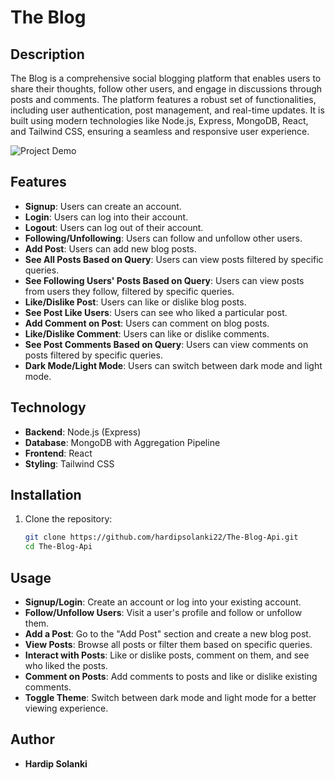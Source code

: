 # The Blog

## Description
The Blog is a comprehensive social blogging platform that enables users to share their thoughts, follow other users, and engage in discussions through posts and comments. The platform features a robust set of functionalities, including user authentication, post management, and real-time updates. It is built using modern technologies like Node.js, Express, MongoDB, React, and Tailwind CSS, ensuring a seamless and responsive user experience.

![Project Demo](https://github.com/hardipsolanki22/The-Blog-Api/blob/main/path/to/Screenshot.png)

## Features
- **Signup**: Users can create an account.
- **Login**: Users can log into their account.
- **Logout**: Users can log out of their account.
- **Following/Unfollowing**: Users can follow and unfollow other users.
- **Add Post**: Users can add new blog posts.
- **See All Posts Based on Query**: Users can view posts filtered by specific queries.
- **See Following Users' Posts Based on Query**: Users can view posts from users they follow, filtered by specific queries.
- **Like/Dislike Post**: Users can like or dislike blog posts.
- **See Post Like Users**: Users can see who liked a particular post.
- **Add Comment on Post**: Users can comment on blog posts.
- **Like/Dislike Comment**: Users can like or dislike comments.
- **See Post Comments Based on Query**: Users can view comments on posts filtered by specific queries.
- **Dark Mode/Light Mode**: Users can switch between dark mode and light mode.

## Technology
- **Backend**: Node.js (Express)
- **Database**: MongoDB with Aggregation Pipeline
- **Frontend**: React
- **Styling**: Tailwind CSS

## Installation

1. Clone the repository:
   ```bash
   git clone https://github.com/hardipsolanki22/The-Blog-Api.git
   cd The-Blog-Api

## Usage

- **Signup/Login**: Create an account or log into your existing account.
- **Follow/Unfollow Users**: Visit a user's profile and follow or unfollow them.
- **Add a Post**: Go to the "Add Post" section and create a new blog post.
- **View Posts**: Browse all posts or filter them based on specific queries.
- **Interact with Posts**: Like or dislike posts, comment on them, and see who liked the posts.
- **Comment on Posts**: Add comments to posts and like or dislike existing comments.
- **Toggle Theme**: Switch between dark mode and light mode for a better viewing experience.

## Author
- **Hardip Solanki**

